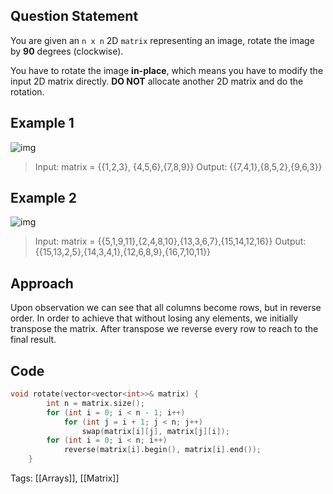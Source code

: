 ## Question Statement

You are given an `n x n` 2D `matrix` representing an image, rotate the image by **90** degrees (clockwise).

You have to rotate the image **in-place**, which means you have to modify the input 2D matrix directly. **DO NOT** allocate another 2D matrix and do the rotation.

## Example 1

 ![img](https://assets.leetcode.com/uploads/2020/08/28/mat1.jpg)
> Input: matrix = {{1,2,3}, {4,5,6},{7,8,9}}
> Output: {{7,4,1},{8,5,2},{9,6,3}}

## Example 2

![img](https://assets.leetcode.com/uploads/2020/08/28/mat2.jpg)
>Input: matrix = {{5,1,9,11},{2,4,8,10},{13,3,6,7},{15,14,12,16}}
>Output: {{15,13,2,5},{14,3,4,1},{12,6,8,9},{16,7,10,11}}

## Approach

Upon observation we can see that all columns become rows, but in reverse order. In order to achieve that without losing any elements, we initially transpose the matrix. After transpose we reverse every row to reach to the final result.

## Code

```cpp
void rotate(vector<vector<int>>& matrix) {
        int n = matrix.size();
        for (int i = 0; i < n - 1; i++)
            for (int j = i + 1; j < n; j++)
                swap(matrix[i][j], matrix[j][i]);
        for (int i = 0; i < n; i++)
            reverse(matrix[i].begin(), matrix[i].end());
    }
```

Tags: [[Arrays]], [[Matrix]]
